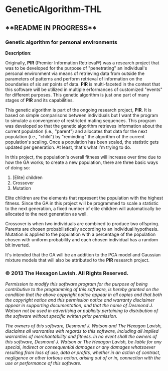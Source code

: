 GeneticAlgorithm-THL
====================

<h2> **README IN PROGRESS**</h2>


<h3>Genetic algorithm for personal environments</h3>

<strong>Description</strong>:


Originally, <strong>PIR</strong> (Premier Information Retrieval®) was a research project that was to be developed for the purpose of "penetrating"
an individual's  personal environment via means of retrieving data from outside the parameters of patterns 
and perform retrieval of information on the boundaries of six <i>set</i> points of data. 
<strong>PIR</strong> is multi-faceted in the context that this software will be utilized in multiple 
erformances of customized "events" for different purposes. This genetic algorithm is just one part 
of many stages of <strong>PIR</strong> and its capabilities.

This genetic algorithm is part of the ongoing research project, <strong>PIR</strong>.
It is based on simple comparisons between individuals but I want the program to simulate a convergence of 
restricted mating sequences. This program was developed so that the genetic algorithm retrieves information
about the current population (i.e., "parent") and allocates that data for the next population (i.e., "child")
by "reminding" the algorithm of the current population's scaling. Once a population has been scaled, the
statistic gets updated per generation. At least, that's what I'm trying to do.

In this project, the population's overall fitness will increase over time due to how the GA works; to create a new
population, there are three basic ways of doing so:

1. [Elite] children
2. Crossover
3. Mutation

Elite children are the elements that represent the population with the highest fitness. Since the GA in this project
will be programmed to scale a statistic to the next generation, a fixed number of elite children will automatically
be allocated to the next generation as well. 

Crossover is when two individuals are combined to produce two offspring. Parents are chosen probabilistically according
to an individual hypothesis. Mutation is applied to the population with a percentage of the population chosen
with uniform probability and each chosen individual has a random bit inverted. 

It's intended that the GA will be an addition to the PCA model and Gaussian mixture models that will also be attributed
to the <strong>PIR</strong> research project. 


<h3>© 2013 The Hexagon Lavish. All Rights Reserved.</h3>

<i>Permission to modify this software program for the purpose
of being contributive to the programming of this software,
is hereby granted on the condition that the above copyright notice 
appear in all copies and that both the copyright notice and this 
permission notice and warranty disclaimer appear in supporting documentation, 
and that the name of Desmond J. Watson not be used in advertising or publicity 
pertaining to distribution of the software without specific written prior permission.</i>

<i>The owners of this software, Desmond J. Watson and The Hexagon Lavish, 
disclaims all warranties with regards to this software, including all implied
warranties of merchantability and fitness. In no event shall the owners
of this software, Desmond J. Watson or The Hexagon Lavish, be liable for 
any special, indirect or consequential damages or any damages whatsoever 
resulting from loss of use, data or profits, whether in an action of contract, 
negligence or other tortious action, arising out of or in, connection with the 
use or performance of this software.</i>
